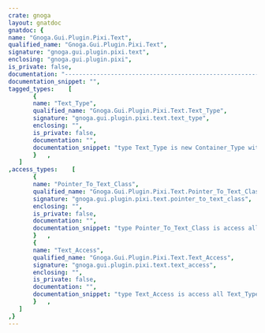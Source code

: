 ```yaml
---
crate: gnoga
layout: gnatdoc
gnatdoc: {
name: "Gnoga.Gui.Plugin.Pixi.Text",
qualified_name: "Gnoga.Gui.Plugin.Pixi.Text",
signature: "gnoga.gui.plugin.pixi.text",
enclosing: "gnoga.gui.plugin.pixi",
is_private: false,
documentation: "-----------------------------------------------------------------------\n  Text_Types\n-----------------------------------------------------------------------",
documentation_snippet: "",
tagged_types:    [
       {
       name: "Text_Type",
       qualified_name: "Gnoga.Gui.Plugin.Pixi.Text.Text_Type",
       signature: "gnoga.gui.plugin.pixi.text.text_type",
       enclosing: "",
       is_private: false,
       documentation: "",
       documentation_snippet: "type Text_Type is new Container_Type with private;",
       }   ,
   ]
,access_types:    [
       {
       name: "Pointer_To_Text_Class",
       qualified_name: "Gnoga.Gui.Plugin.Pixi.Text.Pointer_To_Text_Class",
       signature: "gnoga.gui.plugin.pixi.text.pointer_to_text_class",
       enclosing: "",
       is_private: false,
       documentation: "",
       documentation_snippet: "type Pointer_To_Text_Class is access all Text_Type'Class;",
       }   ,
       {
       name: "Text_Access",
       qualified_name: "Gnoga.Gui.Plugin.Pixi.Text.Text_Access",
       signature: "gnoga.gui.plugin.pixi.text.text_access",
       enclosing: "",
       is_private: false,
       documentation: "",
       documentation_snippet: "type Text_Access is access all Text_Type;",
       }   ,
   ]
,}
---
```


